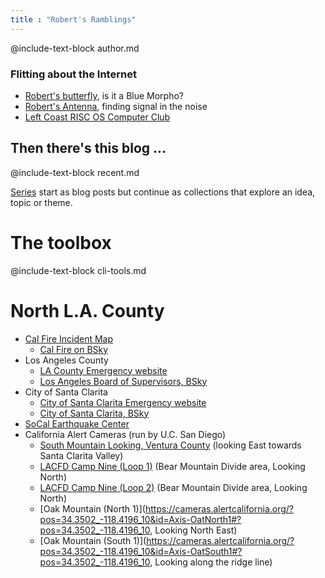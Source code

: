 ```yaml
---
title : "Robert's Ramblings"
---
```


@include-text-block author.md

### Flitting about the Internet

- <a rel="me" href="https://bsky.app/profile/rsdoiel.bsky.social">Robert's butterfly</a>, is it a Blue Morpho?
- [Robert's Antenna](https://rsdoiel.github.io/antenna "experimental feed aggregation and search"), finding signal in the noise
- [Left Coast RISC OS Computer Club](https://left-coast-risc-os-computer-club.github.io "A tiny virtual RISC OS club")

## Then there's this blog ...

@include-text-block recent.md

[Series](./series/index.md) start as blog posts but continue as collections that explore an idea, topic or theme.


# The toolbox

@include-text-block cli-tools.md


# North L.A. County

- [Cal Fire Incident Map](https://www.fire.ca.gov/incidents)
  - [Cal Fire on BSky](https://bsky.app/profile/calfire.bsky.social)
- Los Angeles County
  - [LA County Emergency website](https://www.lacounty.gov/emergency/ "L.A. County Emergency Response Website")
  - [Los Angeles Board of Supervisors, BSky](https://bsky.app/profile/lacountybos.bsky.social)
- City of Santa Clarita
  - [City of Santa Clarita Emergency website](https://santaclaritaemergency.com/ "Santa Clarita City emergency website")
  - [City of Santa Clarita, BSky](https://bsky.app/profile/cityofsantaclarita.bsky.social, "probably crickets, givin the politics")
- [SoCal Earthquake Center](https://scedc.caltech.edu/recent/Quakes/quakes0.html "at Caltech")
- California Alert Cameras (run by U.C. San Diego)
  - [South Mountain Looking, Ventura County](https://ops.alertcalifornia.org/cam-console/15801) (looking East towards Santa Clarita Valley)
  - [LACFD Camp Nine (Loop 1)](https://cameras.alertcalifornia.org/?pos=34.3502_-118.4196_10&id=Axis-Loop1) (Bear Mountain Divide area, Looking North)
  - [LACFD Camp Nine (Loop 2)](https://cameras.alertcalifornia.org/?pos=34.3500_-118.4200_10&id=Axis-Loop2) (Bear Mountain Divide area, Looking North)
  - [Oak Mountain (North 1)](https://cameras.alertcalifornia.org/?pos=34.3502_-118.4196_10&id=Axis-OatNorth1#?pos=34.3502_-118.4196_10, Looking North East)
  - [Oak Mountain (South 1)](https://cameras.alertcalifornia.org/?pos=34.3502_-118.4196_10&id=Axis-OatSouth1#?pos=34.3502_-118.4196_10, Looking along the ridge line)

